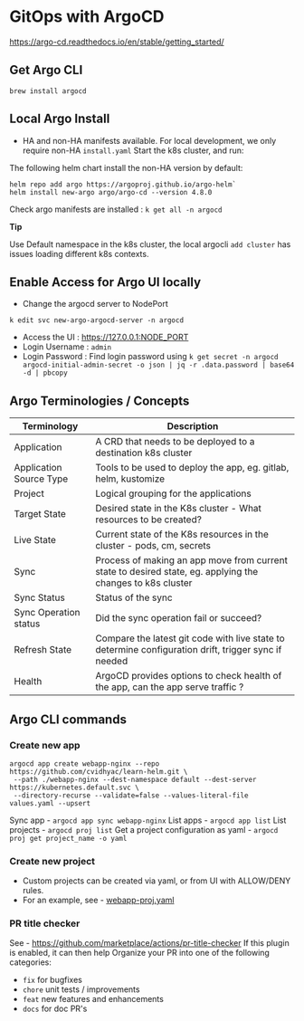 # GitOps with ArgoCD

https://argo-cd.readthedocs.io/en/stable/getting_started/

## Get Argo CLI

`brew install argocd`

## Local Argo Install

- HA and non-HA manifests available. For local development, we only require non-HA `install.yaml`
  Start the k8s cluster, and run:

The following helm chart install the non-HA version by default:

```shell
helm repo add argo https://argoproj.github.io/argo-helm`
helm install new-argo argo/argo-cd --version 4.8.0
```
Check argo manifests are installed : `k get all -n argocd`

**Tip**

Use Default namespace in the k8s cluster, the local argocli `add cluster` has issues loading
different k8s contexts.


## Enable Access for Argo UI locally

- Change the argocd server to NodePort

```shell
k edit svc new-argo-argocd-server -n argocd
```

- Access the UI : https://127.0.0.1:NODE_PORT
- Login Username : `admin`
- Login Password : Find login password using
  `k get secret -n argocd argocd-initial-admin-secret -o json | jq -r .data.password | base64 -d | pbcopy`

## Argo Terminologies / Concepts

| Terminology             | Description                                                                                                |
|-------------------------|------------------------------------------------------------------------------------------------------------|
| Application             | A CRD that needs to be deployed to a destination k8s cluster                                               |
| Application Source Type | Tools to be used to deploy the app, eg. gitlab, helm, kustomize                                            |
| Project                 | Logical grouping for the applications                                                                      |
| Target State            | Desired state in the K8s cluster - What resources to be created?                                           |
| Live State              | Current state of the K8s resources in the cluster - pods, cm, secrets                                      |
| Sync                    | Process of making an app move from current state to desired state, eg. applying the changes to k8s cluster |
| Sync Status             | Status of the sync                                                                                         |
| Sync Operation status   | Did the sync operation fail or succeed?                                                                    |
| Refresh State           | Compare the latest git code with live state to determine configuration drift, trigger sync if needed       |
| Health                  | ArgoCD provides options to check health of the app, can the app serve traffic ?                            |

## Argo CLI commands


### Create new app

```shell
argocd app create webapp-nginx --repo https://github.com/cvidhyac/learn-helm.git \
 --path ./webapp-nginx --dest-namespace default --dest-server https://kubernetes.default.svc \
 --directory-recurse --validate=false --values-literal-file values.yaml --upsert
 ```

Sync app - `argocd app sync webapp-nginx`
List apps -  `argocd app list`
List projects - `argocd proj list`
Get a project configuration as yaml - `argocd proj get project_name -o yaml`

### Create new project

- Custom projects can be created via yaml, or from UI with ALLOW/DENY rules.
- For an example, see - [webapp-proj.yaml](./webapp-proj.yaml)

### PR title checker

See - https://github.com/marketplace/actions/pr-title-checker
If this plugin is enabled, it can then help Organize your PR into one of the following categories:

- `fix` for bugfixes
- `chore` unit tests / improvements
- `feat` new features and enhancements
- `docs` for doc PR's
